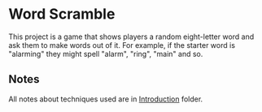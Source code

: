 # Word Scramble

This project is a game that shows players a random eight-letter word and ask them to make words out of it. For example, if the starter word is "alarming" they might spell "alarm", "ring", "main" and so.

## Notes

All notes about techniques used are in [Introduction](https://github.com/Sangsom/100-Days-of-SwiftUI/tree/master/Project5%20-%20Word%20Scramble/Introduction) folder.

